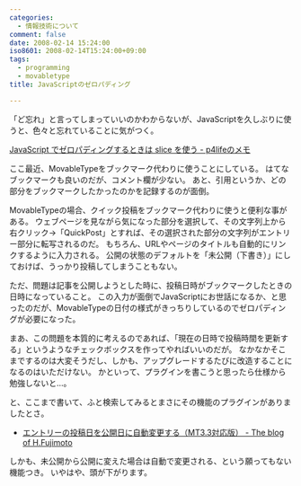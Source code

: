 ```yaml
---
categories:
  - 情報技術について
comment: false
date: 2008-02-14 15:24:00
iso8601: 2008-02-14T15:24:00+09:00
tags:
  - programming
  - movabletype
title: JavaScriptのゼロパディング

---
```


「ど忘れ」と言ってしまっていいのかわからないが、JavaScriptを久しぶりに使うと、色々と忘れていることに気がつく。

<a title="JavaScript でゼロパディングするときは slice を使う - p4lifeのメモ" href="http://d.hatena.ne.jp/p4life/20070707/1183788390">JavaScript でゼロパディングするときは slice を使う - p4lifeのメモ</a>

ここ最近、MovableTypeをブックマーク代わりに使うことにしている。
はてなブックマークも良いのだが、コメント欄が少ない。
あと、引用というか、どの部分をブックマークしたかったのかを記録するのが面倒。

MovableTypeの場合、クイック投稿をブックマーク代わりに使うと便利な事がある。
ウェブページを見ながら気になった部分を選択して、その文字列上から右クリック→「QuickPost」とすれば、その選択された部分の文字列がエントリー部分に転写されるのだ。
もちろん、URLやページのタイトルも自動的にリンクするように入力される。
公開の状態のデフォルトを「未公開（下書き）」にしておけば、うっかり投稿してしまうこともない。

ただ、問題は記事を公開しようとした時に、投稿日時がブックマークしたときの日時になっていること。
この入力が面倒でJavaScriptにお世話になるか、と思ったのだが、MovableTypeの日付の様式がきっちりしているのでゼロパディングが必要になった。

まあ、この問題を本質的に考えるのであれば、「現在の日時で投稿時間を更新する」というようなチェックボックスを作ってやればいいのだが。
なかなかそこまでするのは大変そうだし、しかも、アップグレードするたびに改造することになるのはいただけない。
かといって、プラグインを書こうと思ったら仕様から勉強しないと…。

と、ここまで書いて、ふと検索してみるとまさにその機能のプラグインがありましたとさ。

- <a title="エントリーの投稿日を公開日に自動変更する（MT3.3対応版） - The blog of H.Fujimoto" href="http://www.h-fj.com/blog/archives/2006/07/02-122104.php">エントリーの投稿日を公開日に自動変更する（MT3.3対応版） - The blog of H.Fujimoto</a>

しかも、未公開から公開に変えた場合は自動で変更される、という願ってもない機能つき。
いやはや、頭が下がります。
